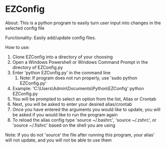 # EZConfig

About: This is a python program to easily turn user input into changes in the selected config file

Functionality: Easily add/update config files.


How to use:

1. Clone EZConfig into a directory of your choosing
2. Open a Windows Powershell or Windows Command Prompt in the directory of EZConfig.py
3. Enter 'python EZConfig.py' in the command line
   1. Note: If program does not run properly, use 'sudo python EZConfig.py'
4. Example: 'C:\Users\Admin\Documents\Python\EZConfig' python EZConfig.py
5. You will be prompted to select an option from the list, Alias or Crontab
6. Next, you will be asked to enter your desired alias/crontab
7. Once you have entered the arguments you would like to update, you will be asked if you would like to run the program again
8. To reload the alias config type 'source ~/.bashrc', 'source ~/.zshrc', or 'source ~/.fishrc' based on the shell you are using

Note: If you do not 'source' the file after running this program, your alias' will not update, and you will not be able to use them